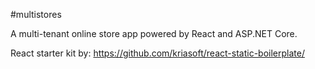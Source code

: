 #multistores 

A multi-tenant online store app powered by React and ASP.NET Core.

React starter kit by: https://github.com/kriasoft/react-static-boilerplate/
